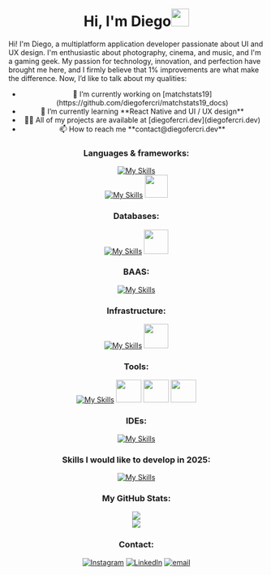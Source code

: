 <div align="center">

<h1>Hi, I'm Diego<img src="https://media.giphy.com/media/hvRJCLFzcasrR4ia7z/giphy.gif" width="35"></h1>

<p align="left">
Hi! I'm Diego, a multiplatform application developer passionate about UI and UX design. I'm enthusiastic about photography, cinema, and music, and I'm a gaming geek. My passion for technology, innovation, and perfection have brought me here, and I firmly believe that 1% improvements are what make the difference. Now, I’d like to talk about my qualities:</br>
</p>
<ul>
          <li>🔭 I’m currently working on [matchstats19](https://github.com/diegofercri/matchstats19_docs)</li>
          <li>🌱 I’m currently learning **React Native and UI / UX design**</li>
          <li>👨‍💻 All of my projects are available at [diegofercri.dev](diegofercri.dev)</li>
          <li>📫 How to reach me **contact@diegofercri.dev**</li>
</ul>


<h3>Languages & frameworks:</h3>

[![My Skills](https://skillicons.dev/icons?i=html,css,bootstrap,js,ts,react,tailwind)](https://diegofercri.dev)<br/>
[![My Skills](https://skillicons.dev/icons?i=cs,java,kotlin)](https://diegofercri.dev)
[<img width="45px" src="https://diegofercri.dev/assets/jetpackcompose.svg" />](https://diegofercri.dev)


<h3>Databases:</h3>

[![My Skills](https://skillicons.dev/icons?i=postgresql)](https://diegofercri.dev)
[<img width="48px" src="https://diegofercri.dev/assets/oracle.svg" />](https://diegofercri.dev)


<h3>BAAS:</h3>

[![My Skills](https://skillicons.dev/icons?i=supabase,firebase)](https://diegofercri.dev)


<h3>Infrastructure:</h3>

[![My Skills](https://skillicons.dev/icons?i=docker,azure,cloudflare,linux)](https://diegofercri.dev)
[<img width="48px" src="https://diegofercri.dev/assets/proxmox-light.svg" />](https://diegofercri.dev)


<h3>Tools:</h3>

[![My Skills](https://skillicons.dev/icons?i=git,github,figma)](https://diegofercri.dev)
[<img width="50px" height="45px" src="https://diegofercri.dev/assets/supermaven.svg" />](https://diegofercri.dev)
[<img width="50px" height="45px" src="https://diegofercri.dev/assets/bitwarden.svg" />](https://diegofercri.dev)
[<img width="50px" height="45px" src="https://diegofercri.dev/assets/1password.svg" />](https://diegofercri.dev)


<h3>IDEs:</h3>

[![My Skills](https://skillicons.dev/icons?i=vscode,visualstudio,androidstudio,idea,eclipse)](https://diegofercri.dev)
          

<h3>Skills I would like to develop in <b>2025</b>:</h3>

[![My Skills](https://skillicons.dev/icons?i=react,flutter,swift,go)](https://diegofercri.dev)


<h3>My GitHub Stats:</h3>

![](https://github-readme-stats.vercel.app/api?username=diegofercri&theme=dracula&hide_border=false&include_all_commits=true&count_private=true)<br/>
![](https://github-readme-stats.vercel.app/api/top-langs/?username=diegofercri&theme=dracula&hide_border=false&include_all_commits=true&count_private=true&layout=compact)


<h3>Contact:</h3>

[![Instagram](https://img.shields.io/badge/Instagram-%23E4405F.svg?logo=Instagram&logoColor=white)](https://instagram.com/diegofercri) [![LinkedIn](https://img.shields.io/badge/LinkedIn-%230077B5.svg?logo=linkedin&logoColor=white)](https://linkedin.com/in/diegofercri) [![email](https://img.shields.io/badge/Email-D14836?logo=gmail&logoColor=white)](mailto:contact@diegofercri.dev) 

</div>
